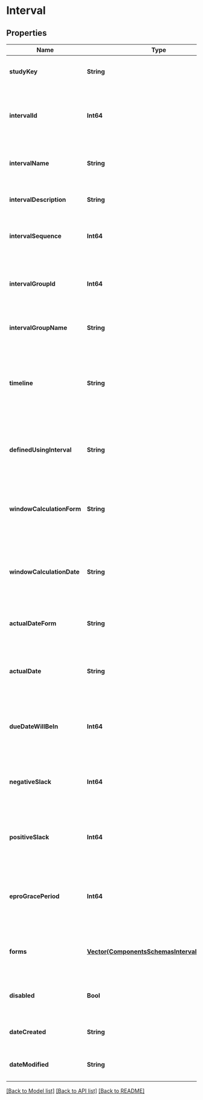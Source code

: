 # Interval


## Properties
Name | Type | Description | Notes
------------ | ------------- | ------------- | -------------
**studyKey** | **String** | Unique study key | [optional] [default to nothing]
**intervalId** | **Int64** | Unique system identifier for the interval (visit definition) | [optional] [default to nothing]
**intervalName** | **String** | Name of the interval (visit) as defined in the study | [optional] [default to nothing]
**intervalDescription** | **String** | Description of the interval (visit) | [optional] [default to nothing]
**intervalSequence** | **Int64** | Sequence number of the interval in the schedule | [optional] [default to nothing]
**intervalGroupId** | **Int64** | Identifier for the interval group (if intervals are grouped) | [optional] [default to nothing]
**intervalGroupName** | **String** | Name of the interval group | [optional] [default to nothing]
**timeline** | **String** | Type of interval visit window (e.g., None, Due Date, Start - End Date, Actual Date) | [optional] [default to nothing]
**definedUsingInterval** | **String** | Baseline interval used for calculating this interval’s dates | [optional] [default to nothing]
**windowCalculationForm** | **String** | Baseline form (name) from which the calculation date is taken | [optional] [default to nothing]
**windowCalculationDate** | **String** | Baseline field (variable name) from which the calculation date is taken | [optional] [default to nothing]
**actualDateForm** | **String** | Form used to capture the actual date for this interval | [optional] [default to nothing]
**actualDate** | **String** | Field (variable name) used to capture the actual date for this interval | [optional] [default to nothing]
**dueDateWillBeIn** | **Int64** | Number of days from the calculation date when the interval is due | [optional] [default to nothing]
**negativeSlack** | **Int64** | Number of days before the due date that are allowed (negative window) | [optional] [default to nothing]
**positiveSlack** | **Int64** | Number of days after the due date that are allowed (positive window) | [optional] [default to nothing]
**eproGracePeriod** | **Int64** | Number of days of grace period for ePRO completion after due date | [optional] [default to nothing]
**forms** | [**Vector{ComponentsSchemasIntervalFormsItem}**](ComponentsSchemasIntervalFormsItem.md) | List of forms that are scheduled in this interval | [optional] [default to nothing]
**disabled** | **Bool** | Whether the interval is soft-deleted (disabled) | [optional] [default to nothing]
**dateCreated** | **String** | Date when this interval was created | [optional] [default to nothing]
**dateModified** | **String** | Date when this interval was last modified | [optional] [default to nothing]


[[Back to Model list]](../README.md#models) [[Back to API list]](../README.md#api-endpoints) [[Back to README]](../README.md)


